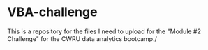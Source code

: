 # VBA-challenge
This is a repository for the files I need to upload for the "Module #2 Challenge" for the CWRU data analytics bootcamp./
